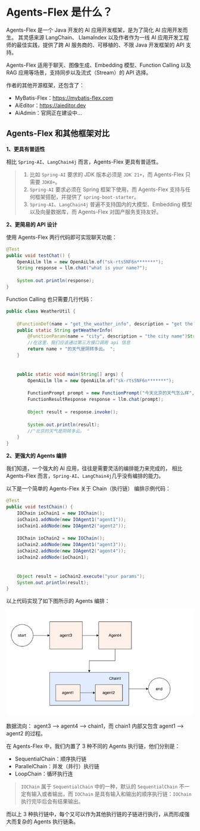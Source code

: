 # Agents-Flex 是什么？

Agents-Flex 是一个 Java 开发的 AI 应用开发框架，是为了简化 AI 应用开发而生。 其灵感来源 LangChain、 LlamaIndex 以及作者作为一线 AI 应用开发工程师的最佳实践，提供了跨
AI 服务商的、可移植的、不限 Java 开发框架的 API 支持。

Agents-Flex 适用于聊天、图像生成、Embedding 模型、Function Calling 以及 RAG 应用等场景，支持同步以及流式（Stream）的 API 选择。

作者的其他开源框架，还包含了：
- MyBatis-Flex：https://mybatis-flex.com
- AiEditor：https://aieditor.dev
- AiAdmin：官网正在建设中...

## Agents-Flex 和其他框架对比

**1、更具有普适性**

相比 `Spring-AI`、`LangChain4j` 而言，Agents-Flex 更具有普适性。

> 1) 比如 `Spring-AI` 要求的 JDK 版本必须是 `JDK 21+`，而 Agents-Flex 只需要 `JDK8+`。
> 2) `Spring-AI` 要求必须在 Spring 框架下使用，而 Agents-Flex 支持与任何框架搭配，并提供了 `spring-boot-starter`。
> 3) `Spring-AI`、`LangChain4j` 普遍不支持国内的大模型、Embedding 模型以及向量数据库，而 Agents-Flex 对国产服务支持友好。

**2、更简易的 API 设计**

使用 Agents-Flex 两行代码即可实现聊天功能：

```java
@Test
public void testChat() {
    OpenAiLlm llm = new OpenAiLlm.of("sk-rts5NF6n*******");
    String response = llm.chat("what is your name?");

    System.out.println(response);
}
```

Function Calling 也只需要几行代码：

```java
public class WeatherUtil {

    @FunctionDef(name = "get_the_weather_info", description = "get the weather info")
    public static String getWeatherInfo(
        @FunctionParam(name = "city", description = "the city name")String name ) {
        //在这里，我们应该通过第三方接口调用 api 信息
        return name + "的天气是阴转多云。 ";
    }


    public static void main(String[] args) {
        OpenAiLlm llm = new OpenAiLlm.of("sk-rts5NF6n*******");

        FunctionPrompt prompt = new FunctionPrompt("今天北京的天气怎么样", WeatherUtil.class);
        FunctionResultResponse response = llm.chat(prompt);

        Object result = response.invoke();

        System.out.println(result);
        //"北京的天气是阴转多云。 "
    }
}
```

**2、更强大的 Agents 编排**

我们知道，一个强大的 AI 应用，往往是需要灵活的编排能力来完成的， 相比 Agents-Flex 而言，`Spring-AI`、`LangChain4j`几乎没有编排的能力。

以下是一个简单的 Agents-Flex 关于 Chain（执行链） 编排示例代码：

```java
@Test
public void testChain() {
    IOChain ioChain1 = new IOChain();
    ioChain1.addNode(new IOAgent1("agent1"));
    ioChain1.addNode(new IOAgent2("agent2"));

    IOChain ioChain2 = new IOChain();
    ioChain2.addNode(new IOAgent1("agent3"));
    ioChain2.addNode(new IOAgent2("agent4"));
    ioChain2.addNode(ioChain1);


    Object result = ioChain2.execute("your params");
    System.out.println(result);
}
```
以上代码实现了如下图所示的 Agents 编排：

![](../../assets/images/chians-01.png)

数据流向： agent3 --> agent4 --> chain1，而 chain1 内部又包含 agent1 --> agent2 的过程。


在 Agents-Flex 中，我们内置了 3 种不同的 Agents 执行链，他们分别是：

- SequentialChain：顺序执行链
- ParallelChain：并发（并行）执行链
- LoopChain：循环执行连

> `IOChain` 属于 `SequentialChain` 中的一种，默认的 `SequentialChain` 不一定有输入或者输出，而 `IOChain` 是具有输入和输出的顺序执行链：`IOChain` 执行完毕后会有结果输出。

而以上 3 种执行链中，每个又可以作为其他执行链的子链进行执行，从而形成强大而复杂的 Agents 执行链条。

